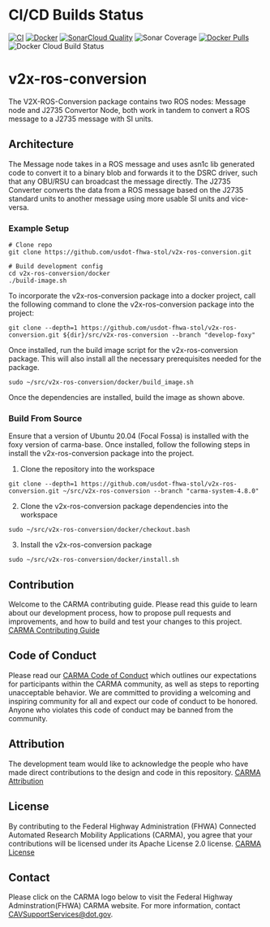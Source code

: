# CI/CD Builds Status

[![CI](https://github.com/usdot-fhwa-stol/v2x-ros-conversion/actions/workflows/ci.yml/badge.svg)](https://github.com/usdot-fhwa-stol/v2x-ros-conversion/actions/workflows/ci.yml)
[![Docker](https://github.com/usdot-fhwa-stol/v2x-ros-conversion/actions/workflows/docker.yml/badge.svg)](https://github.com/usdot-fhwa-stol/v2x-ros-conversion/actions/workflows/docker.yml)
[![SonarCloud Quality](https://sonarcloud.io/api/project_badges/measure?projectKey=usdot-fhwa-stol_v2x-ros-conversion&metric=alert_status)](https://sonarcloud.io/summary/new_code?id=usdot-fhwa-stol_v2x-ros-conversion)
![Sonar Coverage](https://img.shields.io/sonar/coverage/usdot-fhwa-stol_v2x-ros-conversion-humble?server=https%3A%2F%2Fsonarcloud.io)
[![Docker Pulls](https://img.shields.io/docker/pulls/usdotfhwastoldev/v2x-ros-conversion)](https://hub.docker.com/repository/docker/usdotfhwastoldev/v2x-ros-conversion/general)
![Docker Cloud Build Status](https://img.shields.io/docker/cloud/build/usdotfhwastoldev/v2x-ros-conversion)

# v2x-ros-conversion

The V2X-ROS-Conversion package contains two ROS nodes: Message node and J2735 Convertor Node, both work in tandem to convert a ROS message to a J2735 message with SI units. 

## Architecture

 The Message node takes in a ROS message and uses asn1c lib generated code to convert it to a binary blob and forwards it to the DSRC driver, such that any OBU/RSU can broadcast the message directly. The J2735 Converter converts the data from a ROS message based on the J2735 standard units to another message using more usable SI units and vice-versa.

### Example Setup

```
# Clone repo
git clone https://github.com/usdot-fhwa-stol/v2x-ros-conversion.git

# Build development config
cd v2x-ros-conversion/docker
./build-image.sh
```

To incorporate the v2x-ros-conversion package into a docker project, call the following command to clone the v2x-ros-conversion package into the project:
```
git clone --depth=1 https://github.com/usdot-fhwa-stol/v2x-ros-conversion.git ${dir}/src/v2x-ros-conversion --branch "develop-foxy"
```
Once installed, run the build image script for the v2x-ros-conversion package. This will also install all the necessary prerequisites needed for the package.
```
sudo ~/src/v2x-ros-conversion/docker/build_image.sh
```

Once the dependencies are installed, build the image as shown above.

### Build From Source
Ensure that a version of Ubuntu 20.04 (Focal Fossa) is installed with the foxy version of carma-base. Once installed, follow the following steps in install the v2x-ros-conversion package into the project.
1. Clone the repository into the workspace
```
git clone --depth=1 https://github.com/usdot-fhwa-stol/v2x-ros-conversion.git ~/src/v2x-ros-conversion --branch "carma-system-4.8.0"
```
2. Clone the v2x-ros-conversion package dependencies into the workspace
```
sudo ~/src/v2x-ros-conversion/docker/checkout.bash  
```
3. Install the v2x-ros-conversion package
```
sudo ~/src/v2x-ros-conversion/docker/install.sh
```

## Contribution
Welcome to the CARMA contributing guide. Please read this guide to learn about our development process, how to propose pull requests and improvements, and how to build and test your changes to this project. [CARMA Contributing Guide](https://github.com/usdot-fhwa-stol/CARMAPlatform/blob/develop/Contributing.md) 

## Code of Conduct 
Please read our [CARMA Code of Conduct](https://github.com/usdot-fhwa-stol/CARMAPlatform/blob/develop/Code_of_Conduct.md) which outlines our expectations for participants within the CARMA community, as well as steps to reporting unacceptable behavior. We are committed to providing a welcoming and inspiring community for all and expect our code of conduct to be honored. Anyone who violates this code of conduct may be banned from the community.

## Attribution
The development team would like to acknowledge the people who have made direct contributions to the design and code in this repository. [CARMA Attribution](https://github.com/usdot-fhwa-stol/carma-platform/blob/develop/ATTRIBUTION.md) 

## License
By contributing to the Federal Highway Administration (FHWA) Connected Automated Research Mobility Applications (CARMA), you agree that your contributions will be licensed under its Apache License 2.0 license. [CARMA License](https://github.com/usdot-fhwa-stol/CARMAPlatform/blob/develop/docs/License.md) 

## Contact
Please click on the CARMA logo below to visit the Federal Highway Adminstration(FHWA) CARMA website. For more information, contact CAVSupportServices@dot.gov.
